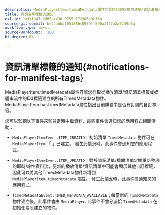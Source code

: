 ```yaml
---
description: MediaPlayerItem.timedMetadata屬性可讓您存取從播放清單/資訊清單標籤或媒體串流中的ID3標籤建立的所有TimedMetadata物件。 MediaPlayerItem.hasTimedMetadata屬性指出目前媒體中是否有訂閱的自訂標籤。
title: 資訊清單標籤的通知
exl-id: 1a91fa47-edd5-4496-9755-17c906a3cf54
source-git-commit: be43bbbd1051886c8979ff590a3197b2a7249b6a
workflow-type: tm+mt
source-wordcount: '188'
ht-degree: 0%

---
```


# 資訊清單標籤的通知{#notifications-for-manifest-tags}

MediaPlayerItem.timedMetadata屬性可讓您存取從播放清單/資訊清單標籤或媒體串流中的ID3標籤建立的所有TimedMetadata物件。 MediaPlayerItem.hasTimedMetadata屬性指出目前媒體中是否有訂閱的自訂標籤。

您可以監聽以下事件來監視定時中繼資料，這些事件會通知您的應用程式相關活動：

* `MediaPlayerItemEvent.ITEM_CREATED`：初始清單 `TimedMetadata` 物件可在 `MediaPlayerItem` 「 」已建立。 發生此情況時，此事件會通知您的應用程式。

* `MediaPlayerItemEvent.ITEM_UPDATED`：對於資訊清單/播放清單定期重新整理的即時/線性資料流，更新的播放清單/資訊清單中可能會顯示其他自訂標籤，因此可以將其他TimedMetadata物件新增到 `MediaPlayerItem.timedMetadata` 屬性。 發生此情況時，此事件會通知您的應用程式。

* `TimedMetadataEvent.TIMED_METADATA_AVAILABLE`：每當新的 `TimedMetadata` 物件建立後，此事件會由 `MediaPlayer`. 此事件不會分派給 `TimedMetadata` 在初始化階段建立的物件。

